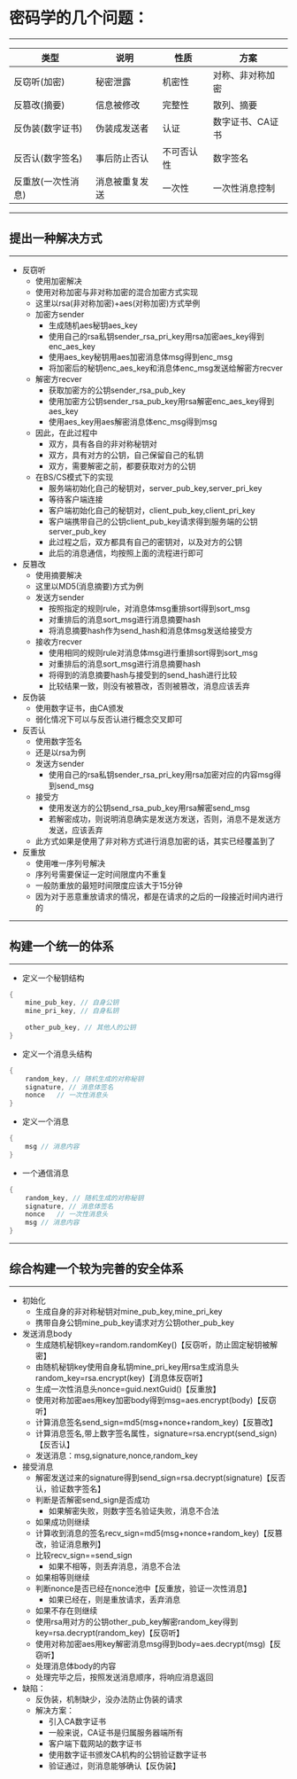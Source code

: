 # 密码学的几个问题：
--- ------------------------------------------------------------------
| 类型 | 说明 | 性质 | 方案 |
| ---- | ---- | ---- | ---- |
| 反窃听(加密)       |秘密泄露           |机密性		|对称、非对称加密   |
| 反篡改(摘要)       |信息被修改	    |完整性		|散列、摘要        |
| 反伪装(数字证书)     |伪装成发送者	    |认证		|数字证书、CA证书   |
| 反否认(数字签名)     |事后防止否认	    |不可否认性	|数字签名          |
| 反重放(一次性消息)    |消息被重复发送	|一次性		|一次性消息控制     |
--- ------------------------------------------------------------------
## 提出一种解决方式
--- ------------------------------------------------------------------
- 反窃听
	- 使用加密解决
	- 使用对称加密与非对称加密的混合加密方式实现
	- 这里以rsa(非对称加密)+aes(对称加密)方式举例
	- 加密方sender
		- 生成随机aes秘钥aes_key
		- 使用自己的rsa私钥sender_rsa_pri_key用rsa加密aes_key得到enc_aes_key
		- 使用aes_key秘钥用aes加密消息体msg得到enc_msg
		- 将加密后的秘钥enc_aes_key和消息体enc_msg发送给解密方recver
	- 解密方recver
		- 获取加密方的公钥sender_rsa_pub_key
		- 使用加密方公钥sender_rsa_pub_key用rsa解密enc_aes_key得到aes_key
		- 使用aes_key用aes解密消息体enc_msg得到msg
	- 因此，在此过程中
		- 双方，具有各自的非对称秘钥对
		- 双方，具有对方的公钥，自己保留自己的私钥
		- 双方，需要解密之前，都要获取对方的公钥
	- 在BS/CS模式下的实现
		- 服务端初始化自己的秘钥对，server_pub_key,server_pri_key
		- 等待客户端连接
		- 客户端初始化自己的秘钥对，client_pub_key,client_pri_key
		- 客户端携带自己的公钥client_pub_key请求得到服务端的公钥server_pub_key
		- 此过程之后，双方都具有自己的密钥对，以及对方的公钥
		- 此后的消息通信，均按照上面的流程进行即可
- 反篡改
	- 使用摘要解决
	- 这里以MD5(消息摘要)方式为例
	- 发送方sender
		- 按照指定的规则rule，对消息体msg重排sort得到sort_msg
		- 对重排后的消息sort_msg进行消息摘要hash
		- 将消息摘要hash作为send_hash和消息体msg发送给接受方
	- 接收方recver
		- 使用相同的规则rule对消息体msg进行重排sort得到sort_msg
		- 对重排后的消息sort_msg进行消息摘要hash
		- 将得到的消息摘要hash与接受到的send_hash进行比较
		- 比较结果一致，则没有被篡改，否则被篡改，消息应该丢弃
- 反伪装
	- 使用数字证书，由CA颁发
	- 弱化情况下可以与反否认进行概念交叉即可
- 反否认
	- 使用数字签名
	- 还是以rsa为例
	- 发送方sender
		- 使用自己的rsa私钥sender_rsa_pri_key用rsa加密对应的内容msg得到send_msg
	- 接受方
		- 使用发送方的公钥send_rsa_pub_key用rsa解密send_msg
		- 若解密成功，则说明消息确实是发送方发送，否则，消息不是发送方发送，应该丢弃
	- 此方式如果是使用了非对称方式进行消息加密的话，其实已经覆盖到了
- 反重放
	- 使用唯一序列号解决
	- 序列号需要保证一定时间限度内不重复
	- 一般防重放的最短时间限度应该大于15分钟
	- 因为对于恶意重放请求的情况，都是在请求的之后的一段接近时间内进行的
--- ------------------------------------------------------------------
## 构建一个统一的体系
--- ------------------------------------------------------------------
- 定义一个秘钥结构
```c
{
	mine_pub_key, // 自身公钥
	mine_pri_key, // 自身私钥
	
	other_pub_key, // 其他人的公钥
}
```
- 定义一个消息头结构
```c
{
	random_key,	// 随机生成的对称秘钥
	signature, // 消息体签名
	nonce	// 一次性消息头
}
```
- 定义一个消息
```c
{
	msg // 消息内容
}
```
- 一个通信消息
```c
{
    random_key,	// 随机生成的对称秘钥
    signature, // 消息体签名
    nonce	// 一次性消息头
    msg // 消息内容
}
```
--- ------------------------------------------------------------------
## 综合构建一个较为完善的安全体系
--- ------------------------------------------------------------------
- 初始化
	- 生成自身的非对称秘钥对mine_pub_key,mine_pri_key
	- 携带自身公钥mine_pub_key请求对方公钥other_pub_key
- 发送消息body
	- 生成随机秘钥key=random.randomKey()【反窃听，防止固定秘钥被解密】
	- 由随机秘钥key使用自身私钥mine_pri_key用rsa生成消息头random_key=rsa.encrypt(key)【消息体反窃听】
	- 生成一次性消息头nonce=guid.nextGuid()【反重放】
	- 使用对称加密aes用key加密body得到msg=aes.encrypt(body)【反窃听】
	- 计算消息签名send_sign=md5(msg+nonce+random_key)【反篡改】
	- 计算消息签名,带上数字签名属性，signature=rsa.encrypt(send_sign)【反否认】
	- 发送消息：msg,signature,nonce,random_key
- 接受消息
	- 解密发送过来的signature得到send_sign=rsa.decrypt(signature)【反否认，验证数字签名】
	- 判断是否解密send_sign是否成功
		- 如果解密失败，则数字签名验证失败，消息不合法
	- 如果成功则继续
	- 计算收到消息的签名recv_sign=md5(msg+nonce+random_key)【反篡改，验证消息散列】
	- 比较recv_sign==send_sign
		- 如果不相等，则丢弃消息，消息不合法
	- 如果相等则继续
	- 判断nonce是否已经在nonce池中【反重放，验证一次性消息】
		- 如果已经在，则是重放请求，丢弃消息
	- 如果不存在则继续
	- 使用rsa用对方的公钥other_pub_key解密random_key得到key=rsa.decrypt(random_key)【反窃听】
	- 使用对称加密aes用key解密消息msg得到body=aes.decrypt(msg)【反窃听】
	- 处理消息体body的内容
	- 处理完毕之后，按照发送消息顺序，将响应消息返回
- 缺陷：
	- 反伪装，机制缺少，没办法防止伪装的请求
	- 解决方案：
		- 引入CA数字证书
		- 一般来说，CA证书是归属服务器端所有
		- 客户端下载网站的数字证书
		- 使用数字证书颁发CA机构的公钥验证数字证书
		- 验证通过，则消息能够确认【反伪装】

